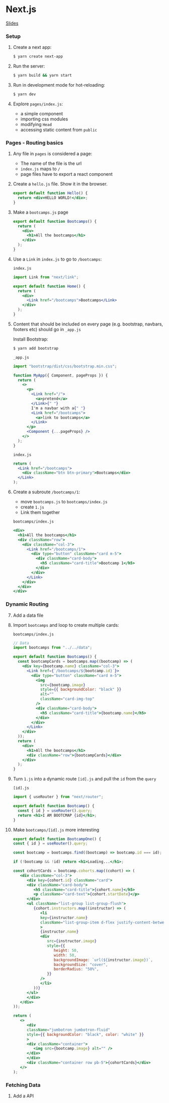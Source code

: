 # Next.js

[Slides](https://docs.google.com/presentation/d/1f4rTPjVXGtefW04qkcVll0mcfhuao2LrrsrCcb9S-DM/edit?usp=sharing)

<!-- [Recording](https://youtu.be/MNHc0j8PDnE) -->

### Setup

1. Create a next app:

   ```bash
   $ yarn create next-app
   ```

2. Run the server:

   ```bash
   $ yarn build && yarn start
   ```

3. Run in development mode for hot-reloading:

   ```bash
   $ yarn dev
   ```

4. Explore `pages/index.js`:

   - a simple component
   - importing css modules
   - modifying `Head`
   - accessing static content from `public`

### Pages - Routing basics

1. Any file in `pages` is considered a page:

   - The name of the file is the url
   - `index.js` maps to `/`
   - page files have to export a react component

2. Create a `hello.js` file. Show it in the browser.

   ```jsx
   export default function Hello() {
     return <div>HELLO WORLD!</div>;
   }
   ```

3. Make a `bootcamps.js` page

   ```jsx
   export default function Bootcamps() {
     return (
       <div>
         <h1>All the bootcamps</h1>
       </div>
     );
   }
   ```

4. Use a `Link` in `index.js` to go to `/bootcamps`:

   `index.js`

   ```jsx
   import Link from "next/link";

   export default function Home() {
     return (
       <div>
         <Link href="/bootcamps">Bootcamps</Link>
       </div>
     );
   }
   ```

5. Content that should be included on every page (e.g. bootstrap, navbars, footers etc) should go in `_app.js`

   Install Bootstrap:

   ```bash
   $ yarn add bootstrap
   ```

   `_app.js`

   ```jsx
   import "bootstrap/dist/css/bootstrap.min.css";

   function MyApp({ Component, pageProps }) {
     return (
       <>
         <p>
           <Link href="/">
             <a>pretend</a>
           </Link>{" "}
           I'm a navbar with a{" "}
           <Link href="/bootcamps">
             <a>link to bootcamps</a>
           </Link>
         </p>
         <Component {...pageProps} />
       </>
     );
   }
   ```

   `index.js`

   ```jsx
   return (
     <Link href="/bootcamps">
       <div className="btn btn-primary">Bootcamps</div>
     </Link>
   );
   ```

6. Create a subroute `/bootcamps/1`:

   - move `bootcamps.js` to `bootcamps/index.js`
   - create `1.js`
   - Link them together

   `bootcamps/index.js`

   ```jsx
   <div>
     <h1>All the bootcamps</h1>
     <div className="row">
       <div className="col-3">
         <Link href="/bootcamps/1">
           <div type="button" className="card m-5">
             <div className="card-body">
               <h5 className="card-title">Bootcamp 1</h5>
             </div>
           </div>
         </Link>
       </div>
     </div>
   </div>
   ```

### Dynamic Routing

7. Add a data file

8. Import `bootcamps` and loop to create multiple cards:

   `bootcamps/index.js`

   ```jsx
   // Data
   import bootcamps from "../../data";

   export default function Bootcamps() {
     const bootcampCards = bootcamps.map((bootcamp) => (
       <div key={bootcamp.name} className="col-3">
         <Link href={`/bootcamps/${bootcamp.id}`}>
           <div type="button" className="card m-5">
             <img
               src={bootcamp.image}
               style={{ backgroundColor: "black" }}
               alt=""
               className="card-img-top"
             />
             <div className="card-body">
               <h5 className="card-title">{bootcamp.name}</h5>
             </div>
           </div>
         </Link>
       </div>
     ));
     return (
       <div>
         <h1>All the bootcamps</h1>
         <div className="row">{bootcampCards}</div>
       </div>
     );
   }
   ```

9. Turn `1.js` into a dynamic route `[id].js` and pull the `id` from the `query`

   `[id].js`

   ```jsx
   import { useRouter } from "next/router";

   export default function Bootcamp() {
     const { id } = useRouter().query;
     return <h1>I AM BOOTCMAP {id}</h1>;
   }
   ```

10. Make `bootcamps/[id].js` more interesting

    ```jsx
    export default function BootcampOne() {
    const { id } = useRouter().query;

    const bootcamp = bootcamps.find((bootcamp) => bootcamp.id === id);

    if (!bootcamp && !id) return <h1>Loading...</h1>;

    const cohortCards = bootcamp.cohorts.map((cohort) => (
       <div className="col-3">
          <div key={cohort.id} className="card">
          <div className="card-body">
             <h5 className="card-title">{cohort.name}</h5>
             <p className="card-text">{cohort.startDate}</p>
          </div>
          <ul className="list-group list-group-flush">
             {cohort.instructors.map((instructor) => (
                <li
                key={instructor.name}
                className="list-group-item d-flex justify-content-between align-items-center"
                >
                {instructor.name}
                <div
                   src={instructor.image}
                   style={{
                      height: 50,
                      width: 50,
                      backgroundImage: `url(${instructor.image})`,
                      backgroundSize: "cover",
                      borderRadius: "50%",
                   }}
                />
                </li>
             ))}
          </ul>
          </div>
       </div>
    ));

    return (
       <>
          <div
          className="jumbotron jumbotron-fluid"
          style={{ backgroundColor: "black", color: "white" }}
          >
          <div className="container">
             <img src={bootcamp.image} alt="" />
          </div>
          </div>
          <div className="container row pb-5">{cohortCards}</div>
       </>
    );
    ```

### Fetching Data

1. Add a API

```

```

```

```
